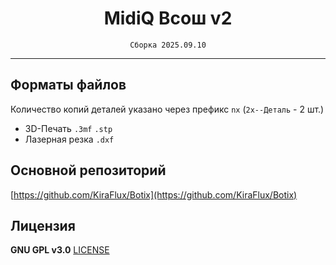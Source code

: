<div align="center">

# MidiQ Всош v2

`Сборка 2025.09.10`

</div>

---

## Форматы файлов

Количество копий деталей указано через префикс `nx` (`2x--Деталь` - 2 шт.)

- 3D-Печать `.3mf` `.stp`
- Лазерная резка `.dxf`

## Основной репозиторий

[https://github.com/KiraFlux/Botix](https://github.com/KiraFlux/Botix)

## Лицензия

**GNU GPL v3.0** [LICENSE](https://github.com/KiraFlux/Botix/blob/main/LICENSE)
